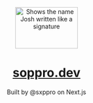 <div align="center">
    <a href="https://soppro.dev/">
        <picture>
            <source media="(prefers-color-scheme: dark)" srcset="https://www.soppro.dev/name-dark.png">
            <source media="(prefers-color-scheme: light)" srcset="https://www.soppro.dev/name-light.png">
            <img alt="Shows the name Josh written like a signature" src="https://www.soppro.dev/name-light.png" width="144" height="96">
        </picture>
    </a>
    <h1>
        <a href="https://soppro.dev/">soppro.dev</a>
    </h1>
    <p>
        Built by @sxppro on Next.js
    </p>
</div>
